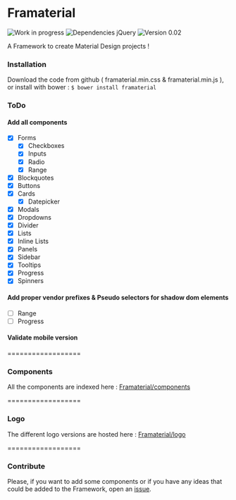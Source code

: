Framaterial
==================
![Work in progress](https://img.shields.io/badge/Work%20%3A-In%20pogress-red.svg) ![Dependencies jQuery](https://img.shields.io/badge/dependecies-jQuery-blue.svg) ![Version 0.02](https://img.shields.io/badge/Version-0.02-green.svg)

A Framework to create Material Design projects ! 

### Installation 
Download the code from github ( framaterial.min.css & framaterial.min.js ), or install with bower : 
`$ bower install framaterial`

### ToDo
#### Add all components
  - [x] Forms
    - [x] Checkboxes
    - [x] Inputs
    - [x] Radio
    - [x] Range
  - [x] Blockquotes
  - [x] Buttons 
  - [x] Cards
    - [x] Datepicker      
  - [x] Modals
  - [x] Dropdowns
  - [x] Divider
  - [x] Lists
  - [x] Inline Lists
  - [x] Panels
  - [x] Sidebar
  - [x] Tooltips
  - [x] Progress
  - [x] Spinners

#### Add proper vendor prefixes & Pseudo selectors for shadow dom elements
- [ ] Range
- [ ] Progress 

#### Validate mobile version

==================
### Components 
All the components are indexed here : [Framaterial/components](https://github.com/Framaterial/components)

==================
### Logo
The different logo versions are hosted here  : [Framaterial/logo](https://github.com/Framaterial/logo)

==================
### Contribute
Please, if you want to add some components or if you have any ideas that could be added to the Framework, open an [issue](https://github.com/framaterial/framaterial/issues).